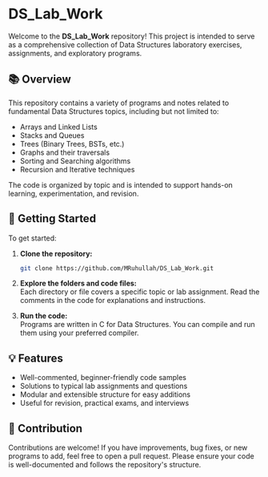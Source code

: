 # DS_Lab_Work
 
Welcome to the **DS_Lab_Work** repository! This project is intended to serve as a comprehensive collection of Data Structures laboratory exercises, assignments, and exploratory programs.  
## 📚 Overview

This repository contains a variety of programs and notes related to fundamental Data Structures topics, including but not limited to:

- Arrays and Linked Lists
- Stacks and Queues
- Trees (Binary Trees, BSTs, etc.)
- Graphs and their traversals
- Sorting and Searching algorithms
- Recursion and Iterative techniques

The code is organized by topic and is intended to support hands-on learning, experimentation, and revision.

## 🚀 Getting Started

To get started:

1. **Clone the repository:**
   ```bash
   git clone https://github.com/MRuhullah/DS_Lab_Work.git
   ```

2. **Explore the folders and code files:**  
   Each directory or file covers a specific topic or lab assignment. Read the comments in the code for explanations and instructions.

3. **Run the code:**  
    Programs are written in C for Data Structures. You can compile and run them using your preferred compiler.

## 💡 Features

- Well-commented, beginner-friendly code samples
- Solutions to typical lab assignments and questions
- Modular and extensible structure for easy additions
- Useful for revision, practical exams, and interviews

## 📝 Contribution

Contributions are welcome! If you have improvements, bug fixes, or new programs to add, feel free to open a pull request. Please ensure your code is well-documented and follows the repository's structure.

 